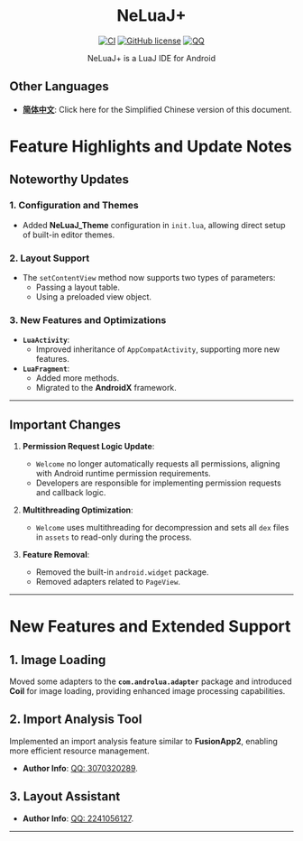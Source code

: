 <div align="center">

# NeLuaJ+

[![CI](https://github.com/znzsofficial/NeLuaJ/actions/workflows/android.yml/badge.svg?event=push)](https://github.com/znzsofficial/NeLuaJ/actions/workflows/android.yml)
[![GitHub license](https://img.shields.io/github/license/znzsofficial/NeLuaJ)](https://github.com/znzsofficial/NeLuaJ/blob/main/LICENSE)
[![QQ](https://img.shields.io/badge/Join-QQ_Group-ff69b4)](https://qm.qq.com/cgi-bin/qm/qr?k=Y4DCrLhx2bie5LaLF4msQOHLVY1s7EeN&jump_from=webapi&authKey=KV3sOndkaiImC7LZB3Rt37sCOyRG3akbzURt+4GyQXps2x1EkyCQl7D3+16GQXyE)

NeLuaJ+ is a LuaJ IDE for Android

</div>


## **Other Languages**
- **[简体中文](README_CN.md)**: Click here for the Simplified Chinese version of this document.


# Feature Highlights and Update Notes

## **Noteworthy Updates**
### **1. Configuration and Themes**
- Added **NeLuaJ_Theme** configuration in `init.lua`, allowing direct setup of built-in editor themes.

### **2. Layout Support**
- The `setContentView` method now supports two types of parameters:
    - Passing a layout table.
    - Using a preloaded view object.

### **3. New Features and Optimizations**
- **`LuaActivity`**:
    - Improved inheritance of `AppCompatActivity`, supporting more new features.
- **`LuaFragment`**:
    - Added more methods.
    - Migrated to the **AndroidX** framework.

---  

## **Important Changes**
1. **Permission Request Logic Update**:
    - `Welcome` no longer automatically requests all permissions, aligning with Android runtime permission requirements.
    - Developers are responsible for implementing permission requests and callback logic.

2. **Multithreading Optimization**:
    - `Welcome` uses multithreading for decompression and sets all `dex` files in `assets` to read-only during the process.

3. **Feature Removal**:
    - Removed the built-in `android.widget` package.
    - Removed adapters related to `PageView`.

---  

# New Features and Extended Support

## **1. Image Loading**
Moved some adapters to the **`com.androlua.adapter`** package and introduced **Coil** for image loading, providing enhanced image processing capabilities.

## **2. Import Analysis Tool**
Implemented an import analysis feature similar to **FusionApp2**, enabling more efficient resource management.
- **Author Info**: [QQ: 3070320289](#).

## **3. Layout Assistant**
- **Author Info**: [QQ: 2241056127](#).

---  
